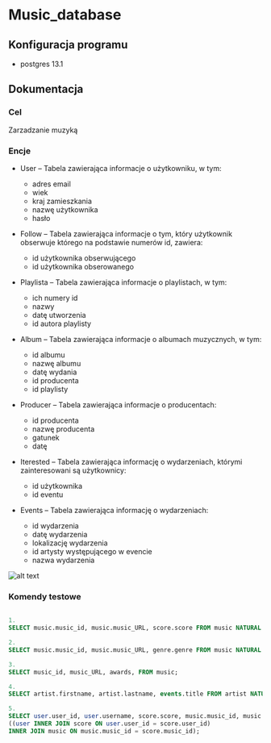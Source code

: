 # Music_database

## Konfiguracja programu
  - postgres 13.1
  
  
  ## Dokumentacja
  
  ### Cel
  
  Zarzadzanie muzyką
  
  
  ### Encje
  
- User – Tabela zawierająca informacje o użytkowniku, w tym:
	- adres email
	- wiek	
	- kraj zamieszkania 
	- nazwę użytkownika
	- hasło
		
- Follow – Tabela zawierająca informacje o tym, który użytkownik obserwuje którego na podstawie numerów id, zawiera:
	- id użytkownika obserwującego
	- id użytkownika obserowanego
		
- Playlista – Tabela zawierająca informacje o playlistach, w tym:
	- ich numery id
	- nazwy
	- datę utworzenia
	- id autora playlisty
		
- Album – Tabela zawierająca informacje o albumach muzycznych, w tym:
	- id albumu
	- nazwę albumu
	- datę wydania
	- id producenta
	- id playlisty
		
- Producer – Tabela zawierająca informacje o producentach:
	- id producenta
	- nazwę producenta
	- gatunek
	- datę
		
- Iterested – Tabela zawierająca informację o wydarzeniach, którymi zainteresowani są użytkownicy:
	- id użytkownika
	- id eventu
		
- Events – Tabela zawierająca informację o wydarzeniach:
	- id wydarzenia
	- datę wydarzenia
	- lokalizację wydarzenia
	- id artysty występującego w evencie
	- nazwa wydarzenia
	


![alt text](../main/127189281_400856931109321_7668519763450585592_n.png?raw=true)


### Komendy testowe
```SQL

1.
SELECT music.music_id, music.music_URL, score.score FROM music NATURAL JOIN score;

2.
SELECT music.music_id, music.music_URL, genre.genre FROM music NATURAL JOIN genre;

3.
SELECT music_id, music_URL, awards, FROM music;

4.
SELECT artist.firstname, artist.lastname, events.title FROM artist NATURAL JOIN events;

5.
SELECT user.user_id, user.username, score.score, music.music_id, music.music_URL FROM 
((user INNER JOIN score ON user.user_id = score.user_id)
INNER JOIN music ON music.music_id = score.music_id);
```
